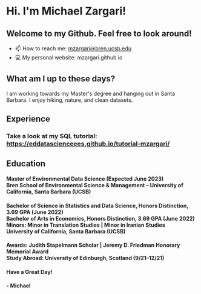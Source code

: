 # Hi. I'm Michael Zargari!

## Welcome to my Github. Feel free to look around!

- 📫 How to reach me: mzargari@bren.ucsb.edu
- 💻 My personal website: mzargari.github.io

## What am I up to these days?
I am working towards my Master's degree and hanging out in Santa Barbara. I enjoy hiking, nature, and clean datasets.


## Experience
### Take a look at my SQL tutorial: https://eddatascienceees.github.io/tutorial-mzargari/

## Education
#### Master of Environmental Data Science (Expected June 2023) <br /> Bren School of Environmental Science & Management – University of California, Santa Barbara (UCSB)

#### Bachelor of Science in Statistics and Data Science, Honors Distinction, 3.69 GPA (June 2022)<br /> Bachelor of Arts in Economics, Honors Distinction, 3.69 GPA (June 2022)<br /> Minors: Minor in Translation Studies | Minor in Iranian Studies <br /> University of California, Santa Barbara (UCSB)

#### Awards: Judith Stapelmann Scholar | Jeremy D. Friedman Honorary Memorial Award <br /> Study Abroad: University of Edinburgh, Scotland (9/21–12/21)



#### Have a Great Day!

#### - Michael

